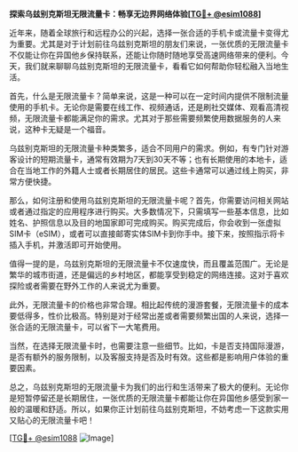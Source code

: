 **探索乌兹别克斯坦无限流量卡：畅享无边界网络体验[[TG💪+ @esim1088](https://t.me/s/esim1088)]**

近年来，随着全球旅行和远程办公的兴起，选择一张合适的手机卡或流量卡变得尤为重要。尤其是对于计划前往乌兹别克斯坦的朋友们来说，一张优质的无限流量卡不仅能让你在异国他乡保持联系，还能让你随时随地享受高速网络带来的便利。今天，我们就来聊聊乌兹别克斯坦的无限流量卡，看看它如何帮助你轻松融入当地生活。

首先，什么是无限流量卡？简单来说，这是一种可以在一定时间内提供不限制流量使用的手机卡。无论你是需要在线工作、视频通话，还是刷社交媒体、观看高清视频，无限流量卡都能满足你的需求。尤其对于那些需要频繁使用数据服务的人来说，这种卡无疑是一个福音。

乌兹别克斯坦的无限流量卡种类繁多，适合不同用户的需求。例如，有专门针对游客设计的短期流量卡，通常有效期为7天到30天不等；也有长期使用的本地卡，适合在当地工作的外籍人士或者长期居住的居民。这些卡通常可以通过线上购买，非常方便快捷。

那么，如何注册和使用乌兹别克斯坦的无限流量卡呢？首先，你需要访问相关网站或者通过指定的应用程序进行购买。大多数情况下，只需填写一些基本信息，比如姓名、护照信息以及目的地国家即可完成购买。购买完成后，你会收到一张虚拟SIM卡（eSIM），或者可以直接邮寄实体SIM卡到你手中。接下来，按照指示将卡插入手机，并激活即可开始使用。

值得一提的是，乌兹别克斯坦的无限流量卡不仅速度快，而且覆盖范围广。无论是繁华的城市街道，还是偏远的乡村地区，都能享受到稳定的网络连接。这对于喜欢探险或者需要在野外工作的人来说尤为重要。

此外，无限流量卡的价格也非常合理。相比起传统的漫游套餐，无限流量卡的成本要低得多，性价比极高。特别是对于经常出差或者需要频繁出国的人来说，选择一张合适的无限流量卡，可以省下一大笔费用。

当然，在选择无限流量卡时，也需要注意一些细节。比如，卡是否支持国际漫游，是否有额外的服务限制，以及客服支持是否及时有效。这些都是影响用户体验的重要因素。

总之，乌兹别克斯坦的无限流量卡为我们的出行和生活带来了极大的便利。无论你是短暂停留还是长期居住，一张优质的无限流量卡都能让你在异国他乡感受到家一般的温暖和舒适。所以，如果你正计划前往乌兹别克斯坦，不妨考虑一下这款实用又贴心的无限流量卡吧！

[[TG💪+ @esim1088](https://t.me/s/esim1088) ![Image](https://i.postimg.cc/4NQfJmqS/Snipaste-2025-05-13-00-14-12.png)]